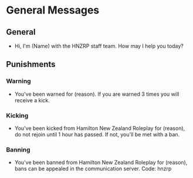 # General Messages

## General

- Hi, I'm (Name) with the HNZRP staff team. How may I help you today?

## Punishments

### Warning

- You've been warned for (reason). If you are warned 3 times you will receive a kick.

### Kicking

- You've been kicked from Hamilton New Zealand Roleplay for (reason), do not rejoin until 1 hour has passed. If not, you'll be met with a ban.

### Banning

- You've been banned from Hamilton New Zealand Roleplay for (reason), bans can be appealed in the communication server. Code: hnzrp
